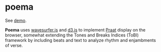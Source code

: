 # poema

See [demo](https://digitalpoetics.github.io/poema/).

**Poema** uses [wavesurfer.js](https://wavesurfer.xyz/) and [d3.js](https://d3js.org/) to implement [Praat](https://www.fon.hum.uva.nl/praat/) display on the browser, somewhat extending the Tones and Breaks Indices (ToBI) framework by including beats and text to analyze rhythm and enjambments of verse.


